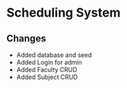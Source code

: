 # Scheduling System

## Changes
- Added database and seed
- Added Login for admin
- Added Faculty CRUD
- Added Subject CRUD
